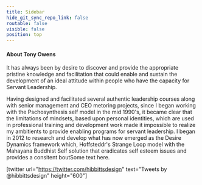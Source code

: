 ```yaml
---
title: Sidebar
hide_git_sync_repo_link: false
routable: false
visible: false
position: top
---
```


#### About Tony Owens
It has always been by desire to discover and provide the appropriate pristine knowledge and facilitation that could enable and sustain the development of an ideal attitude within people who have the capacity for Servant Leadership.

Having designed and facilitated several authentic leadership courses along with senior management and CEO metoring projects, since I began working with the Pschosynthesis self model in the mid 1990's, it became clear that the limitations of mindsets, based upon personal identities, which are used in professional training and development work made it impossible to realize my ambitients to provide enabling programs for servant leadership.
I began in 2012 to research and develop what has now emerged as the Desire Dynamics framework which, Hoffsteddr's Strange Loop model with the Mahayana Buddhist Self solution that eradicates self esteem issues and provides a consitent boutSome text here.

[twitter url="https://twitter.com/hibbittsdesign" text="Tweets by @hibbittsdesign" height="600"]
